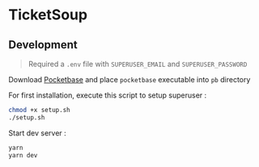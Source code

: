 # TicketSoup

## Development

> Required a `.env` file with `SUPERUSER_EMAIL` and `SUPERUSER_PASSWORD`

Download [Pocketbase](https://pocketbase.io/docs/) and place `pocketbase` executable into `pb` directory

For first installation, execute this script to setup superuser :

```bash
chmod +x setup.sh
./setup.sh
```

Start dev server :

```bash
yarn
yarn dev
```

